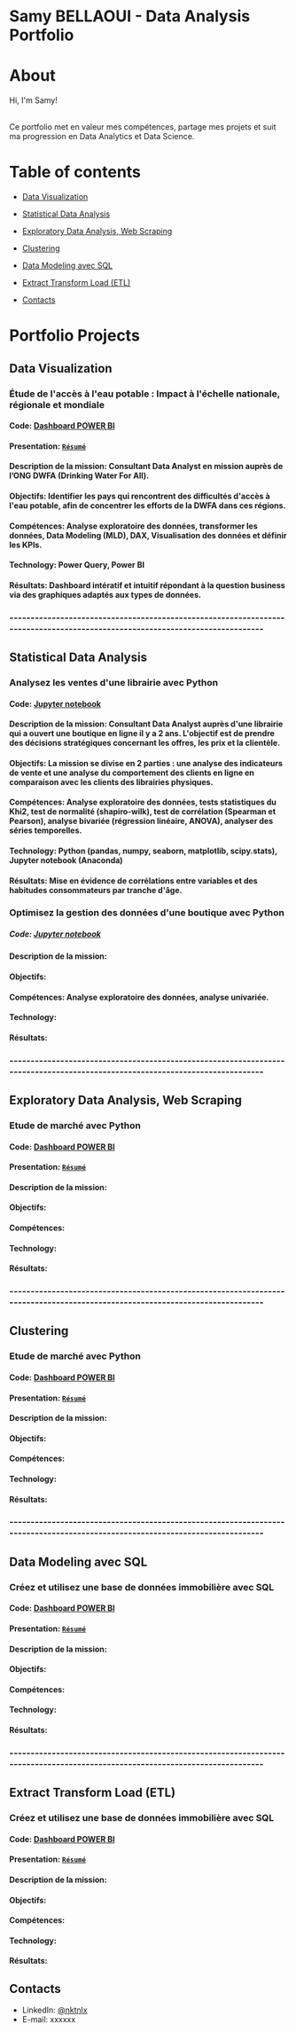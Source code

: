 # Samy BELLAOUI - Data Analysis Portfolio 

# About

Hi, I'm Samy! 

<br>
Ce portfolio met en valeur mes compétences, partage mes projets et suit ma progression en Data Analytics et Data Science.
<br>
  
# Table of contents
- [Data Visualization](#Data-Visualizations)
- [Statistical Data Analysis](#Statistical-Data-Analysis)
- [Exploratory Data Analysis, Web Scraping](#Exploratory-Data-Analysis,-Web-Scraping)
- [Clustering](#Clustering)
- [Data Modeling avec SQL](#Data-Modeling-avec-SQL)
- [Extract Transform Load (ETL)](#Extract-Transform-Load-ETL)

- [Contacts](#contacts)

# Portfolio Projects
## Data Visualization
### Étude de l'accès à l'eau potable : Impact à l'échelle nationale, régionale et mondiale
#### **Code:** [Dashboard POWER BI](https://)
#### **Presentation:** [`Résumé`](https://github.com/SamyBELLAOUI/Portfolio_DATA_Projects/blob/main/Data%20Visualization_Dashboard/Bellaoui_Samy_3_presentation_042023.pdf)   
#### **Description de la mission:** Consultant Data Analyst en mission auprès de l’ONG DWFA (Drinking Water For All).
#### **Objectifs:** Identifier les pays qui rencontrent des difficultés d'accès à l'eau potable, afin de concentrer les efforts de la DWFA dans ces régions.
#### **Compétences:** Analyse exploratoire des données, transformer les données, Data Modeling (MLD), DAX, Visualisation des données et définir les KPIs.  
#### **Technology:** Power Query, Power BI    
#### **Résultats:** Dashboard intératif et intuitif répondant à la question business via des graphiques adaptés aux types de données.

### -----------------------------------------------------------------------------------------------------------------------------
## Statistical Data Analysis
### Analysez les ventes d'une librairie avec Python
#### **Code:** [Jupyter notebook](https://github.com/SamyBELLAOUI/Portfolio_DATA_Projects/blob/main/Statistical%20Data%20Analysis/Analysez-les-ventes-d'une-librairie_Python.ipynb)
#### **Description de la mission:** Consultant Data Analyst auprès d'une librairie qui a ouvert une boutique en ligne il y a 2 ans. L'objectif est de prendre des décisions stratégiques concernant les offres, les prix et la clientèle.
#### **Objectifs:** La mission se divise en 2 parties : une analyse des indicateurs de vente et une analyse du comportement des clients en ligne en comparaison avec les clients des librairies physiques.
#### **Compétences:** Analyse exploratoire des données, tests statistiques du Khi2, test de normalité (shapiro-wilk), test de corrélation (Spearman et Pearson), analyse bivariée (régression linéaire, ANOVA), analyser des séries temporelles.
#### **Technology:** Python (pandas, numpy, seaborn, matplotlib, scipy.stats), Jupyter notebook (Anaconda)    
#### **Résultats:** Mise en évidence de corrélations entre variables et des habitudes consommateurs par tranche d'âge.

### Optimisez la gestion des données d'une boutique avec Python 
##### **Code:** [Jupyter notebook](https://github.com/SamyBELLAOUI/Portfolio_DATA_Projects/blob/main/Statistical%20Data%20Analysis/Optimisez%20la%20gestion%20des%20donn%C3%A9es%20d'une%20boutique%20avec%20Python.ipynb)
#### **Description de la mission:** 
#### **Objectifs:** 
#### **Compétences:** Analyse exploratoire des données, analyse univariée.
#### **Technology:** 
#### **Résultats:** 

### -----------------------------------------------------------------------------------------------------------------------------

## Exploratory Data Analysis, Web Scraping
### Etude de marché avec Python
#### **Code:** [Dashboard POWER BI](https://github.com/SamyBELLAOUI/Portfolio_DATA_Projects/blob/main/Clustering/Etude%20de%20march%C3%A9%20avec%20Python_Clustering_Visualisations.ipynb)
#### **Presentation:** [`Résumé`](https://github.com/SamyBELLAOUI/Portfolio_DATA_Projects/blob/main/Clustering/Etude%20de%20march%C3%A9%20avec%20Python_Pr%C3%A9sentation.pdf)   
#### **Description de la mission:** 
#### **Objectifs:** 
#### **Compétences:** 
#### **Technology:** 
#### **Résultats:** 

### -----------------------------------------------------------------------------------------------------------------------------

## Clustering
### Etude de marché avec Python
#### **Code:** [Dashboard POWER BI](https://github.com/SamyBELLAOUI/Portfolio_DATA_Projects/blob/main/Clustering/Etude%20de%20march%C3%A9%20avec%20Python_Clustering_Visualisations.ipynb)
#### **Presentation:** [`Résumé`](https://github.com/SamyBELLAOUI/Portfolio_DATA_Projects/blob/main/Clustering/Etude%20de%20march%C3%A9%20avec%20Python_Pr%C3%A9sentation.pdf)   
#### **Description de la mission:** 
#### **Objectifs:** 
#### **Compétences:** 
#### **Technology:** 
#### **Résultats:** 

### -----------------------------------------------------------------------------------------------------------------------------

## Data Modeling avec SQL
### Créez et utilisez une base de données immobilière avec SQL
#### **Code:** [Dashboard POWER BI](https://github.com/SamyBELLAOUI/Portfolio_DATA_Projects/blob/main/Clustering/Etude%20de%20march%C3%A9%20avec%20Python_Clustering_Visualisations.ipynb)
#### **Presentation:** [`Résumé`](https://github.com/SamyBELLAOUI/Portfolio_DATA_Projects/blob/main/Clustering/Etude%20de%20march%C3%A9%20avec%20Python_Pr%C3%A9sentation.pdf)   
#### **Description de la mission:** 
#### **Objectifs:** 
#### **Compétences:** 
#### **Technology:** 
#### **Résultats:** 

### -----------------------------------------------------------------------------------------------------------------------------

## Extract Transform Load (ETL)
### Créez et utilisez une base de données immobilière avec SQL
#### **Code:** [Dashboard POWER BI](https://github.com/SamyBELLAOUI/Portfolio_DATA_Projects/blob/main/Clustering/Etude%20de%20march%C3%A9%20avec%20Python_Clustering_Visualisations.ipynb)
#### **Presentation:** [`Résumé`](https://github.com/SamyBELLAOUI/Portfolio_DATA_Projects/blob/main/Clustering/Etude%20de%20march%C3%A9%20avec%20Python_Pr%C3%A9sentation.pdf)   
#### **Description de la mission:** 
#### **Objectifs:** 
#### **Compétences:** 
#### **Technology:** 
#### **Résultats:** 



## Contacts
- LinkedIn: [@nktnlx](https)
- E-mail: xxxxxx
